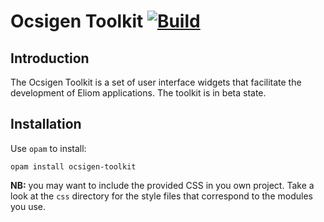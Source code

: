 # Ocsigen Toolkit [![Build](https://github.com/ocsigen/ocsigen-toolkit/actions/workflows/build.yml/badge.svg)](https://github.com/ocsigen/ocsigen-toolkit/actions/workflows/build.yml)

## Introduction

The Ocsigen Toolkit is a set of user interface widgets that facilitate
the development of Eliom applications. The toolkit is in beta state.

## Installation

Use `opam` to install:

```
opam install ocsigen-toolkit
```

**NB:** you may want to include the provided CSS in you own project.
Take a look at the `css` directory for the style files that correspond
to the modules you use.
